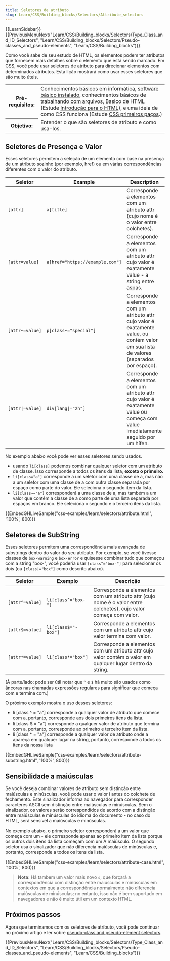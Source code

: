 ```yaml
---
title: Seletores de atributo
slug: Learn/CSS/Building_blocks/Selectors/Attribute_selectors
---
```


{{LearnSidebar}}{{PreviousMenuNext("Learn/CSS/Building_blocks/Selectors/Type_Class_and_ID_Selectors", "Learn/CSS/Building_blocks/Selectors/Pseudo-classes_and_pseudo-elements", "Learn/CSS/Building_blocks")}}

Como você sabe de seu estudo de HTML, os elementos podem ter atributos que fornecem mais detalhes sobre o elemento que está sendo marcado. Em CSS, você pode usar seletores de atributo para direcionar elementos com determinados atributos. Esta lição mostrará como usar esses seletores que são muito úteis.

<table class="learn-box standard-table">
  <tbody>
    <tr>
      <th scope="row">Pré-requisitos:</th>
      <td>
        Conhecimentos básicos em informática,
        <a
          href="https://developer.mozilla.org/en-US/Learn/Getting_started_with_the_web/Installing_basic_software"
          >software básico instalado</a
        >, conhecimentos básicos de
        <a
          href="https://developer.mozilla.org/en-US/Learn/Getting_started_with_the_web/Dealing_with_files"
          >trabalhando com arquivos</a
        >, Basico de HTML (Estude
        <a href="/pt-BR/docs/Learn/HTML/Introduction_to_HTML"
          >Introdução para o HTML</a
        >), e uma ideia de como CSS funciona (Estude
        <a href="/pt-BR/docs/Learn/CSS/First_steps">CSS primeiros paços</a>.)
      </td>
    </tr>
    <tr>
      <th scope="row">Objetivo:</th>
      <td>Entender o que são seletores de atributo e como usa-los.</td>
    </tr>
  </tbody>
</table>

## Seletores de Presença e Valor

Esses seletores permitem a seleção de um elemento com base na presença de um atributo sozinho (por exemplo, href) ou em várias correspondências diferentes com o valor do atributo.

| Seletor         | Example                         | Description                                                                                                                                 |
| ---------------- | ------------------------------- | ------------------------------------------------------------------------------------------------------------------------------------------- |
| `[attr]`         | `a[title]`                      | Corresponde a elementos com um atributo attr (cujo nome é o valor entre colchetes).                                                         |
| `[attr=value]`   | `a[href="https://example.com"]` | Corresponde a elementos com um atributo attr cujo valor é exatamente value - a string entre aspas.                                          |
| `[attr~=value]`  | `p[class~="special"]`           | Corresponde a elementos com um atributo attr cujo valor é exatamente value, ou contém valor em sua lista de valores (separados por espaço). |
| `[attr\|=value]` | `div[lang\|="zh"]`              | Corresponde a elementos com um atributo attr cujo valor é exatamente value ou começa com value imediatamente seguido por um hífen.          |

No exemplo abaixo você pode ver esses seletores sendo usados.

- usando `li[class]` podemos combinar qualquer seletor com um atributo de classe. Isso corresponde a todos os itens da lista, **exceto o primeiro.**
- `li[class="a"]` corresponde a um seletor com uma classe de a, mas não a um seletor com uma classe de a com outra classe separada por espaço como parte do valor. Ele seleciona o segundo item da lista.
- `li[class~="a"]` corresponderá a uma classe de a, mas também a um valor que contém a classe de a como parte de uma lista separada por espaços em branco. Ele seleciona o segundo e o terceiro itens da lista.

{{EmbedGHLiveSample("css-examples/learn/selectors/attribute.html", '100%', 800)}}

## Seletores de SubString

Esses seletores permitem uma correspondência mais avançada de substrings dentro do valor do seu atributo. Por exemplo, se você tivesse classes de `box-warning` e `box-error` e quisesse combinar tudo que começou com a string "box-", você poderia usar `[class^="box-"]` para selecionar os dois (ou `[class|="box"]` como descrito abaixo).

| Seletor        | Exemplo             | Descrição                                                                                                        |
| --------------- | ------------------- | ---------------------------------------------------------------------------------------------------------------- |
| `[attr^=value]` | `li[class^="box-"]` | Corresponde a elementos com um atributo attr (cujo nome é o valor entre colchetes), cujo valor começa com valor. |
| `[attr$=value]` | `li[class$="-box"]` | Corresponde a elementos com um atributo attr cujo valor termina com valor.                                       |
| `[attr*=value]` | `li[class*="box"]`  | Corresponde a elementos com um atributo attr cujo valor contém o valor em qualquer lugar dentro da string.       |

(À parte/lado: pode ser útil notar que `^` e `$` há muito são usados como âncoras nas chamadas expressões regulares para significar que começa com e termina com.)

O próximo exemplo mostra o uso desses seletores:

- li \[class ^ = "a"] corresponde a qualquer valor de atributo que comece com a, portanto, corresponde aos dois primeiros itens da lista.
- li \[class $ = "a"] corresponde a qualquer valor de atributo que termina com a, portanto, corresponde ao primeiro e terceiro item da lista.
- li \[class \* = "a"] corresponde a qualquer valor de atributo onde a apareça em qualquer lugar na string, portanto, corresponde a todos os itens da nossa lista

{{EmbedGHLiveSample("css-examples/learn/selectors/attribute-substring.html", '100%', 800)}}

## Sensibilidade a maiúsculas

Se você deseja combinar valores de atributo sem distinção entre maiúsculas e minúsculas, você pode usar o valor i antes do colchete de fechamento. Este sinalizador informa ao navegador para corresponder caracteres ASCII sem distinção entre maiúsculas e minúsculas. Sem o sinalizador, os valores serão correspondidos de acordo com a distinção entre maiúsculas e minúsculas do idioma do documento - no caso do HTML, será sensível a maiúsculas e minúsculas.

No exemplo abaixo, o primeiro seletor corresponderá a um valor que começa com um - ele corresponde apenas ao primeiro item da lista porque os outros dois itens da lista começam com um A maiúsculo. O segundo seletor usa o sinalizador que não diferencia maiúsculas de minúsculas e, portanto, corresponde a todos os itens da lista.

{{EmbedGHLiveSample("css-examples/learn/selectors/attribute-case.html", '100%', 800)}}

> **Nota:** Há tambem um valor mais novo `s`, que forçará a correspondência com distinção entre maiúsculas e minúsculas em contextos em que a correspondência normalmente não diferencia maiúsculas de minúsculas; no entanto, isso não é bem suportado em navegadores e não é muito útil em um contexto HTML.

## Próximos passos

Agora que terminamos com os seletores de atributo, você pode continuar no próximo artigo e ler sobre [pseudo-class and pseudo-element selectors](/pt-BR/docs/Learn/CSS/Building_blocks/Selectors/Pseudo-classes_and_pseudo-elements).

{{PreviousMenuNext("Learn/CSS/Building_blocks/Selectors/Type_Class_and_ID_Selectors", "Learn/CSS/Building_blocks/Selectors/Pseudo-classes_and_pseudo-elements", "Learn/CSS/Building_blocks")}}
